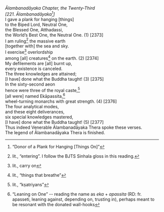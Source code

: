*Ālambanadāyaka Chapter, the Twenty-Third*  
*\[221. Ālambanadāyaka*[^1]*\]*  
I gave a plank for hanging \[things\]  
to the Biped Lord, Neutral One,  
the Blessed One, Atthadassi,  
the World’s Best One, the Neutral One. (1) \[2373\]  
I am ruling[^2] the massive earth  
\[together with\] the sea and sky.  
I exercise[^3] overlordship  
among \[all\] creatures[^4] on the earth. (2) \[2374\]  
My defilements are \[all\] burnt up,  
every existence is canceled.  
The three knowledges are attained;  
\[I have\] done what the Buddha taught! (3) \[2375\]  
In the sixty-second aeon  
hence were three of the royal caste,[^5]  
\[all were\] named Ekāpassita,[^6]  
wheel-turning monarchs with great strength. (4) \[2376\]  
The four analytical modes,  
and these eight deliverances,  
six special knowledges mastered,  
\[I have\] done what the Buddha taught! (5) \[2377\]  
Thus indeed Venerable Ālambanadāyaka Thera spoke these verses.  
The legend of Ālambanadāyaka Thera is finished.  
[^1]: “Donor of a Plank for Hanging \[Things On\]”  
[^2]: lit., “entering”. I follow the BJTS Sinhala gloss in this reading.  
[^3]: lit., carry on  
[^4]: lit., “things that breathe”  
[^5]: lit., “kṣatriyans”  
[^6]: “Leaning on One” -- reading the name as *eka* + *apassita* (RD:
    fr. apasseti, leaning against, depending on, trusting in), perhaps
    meant to be resonant with the donated wall-hooks
